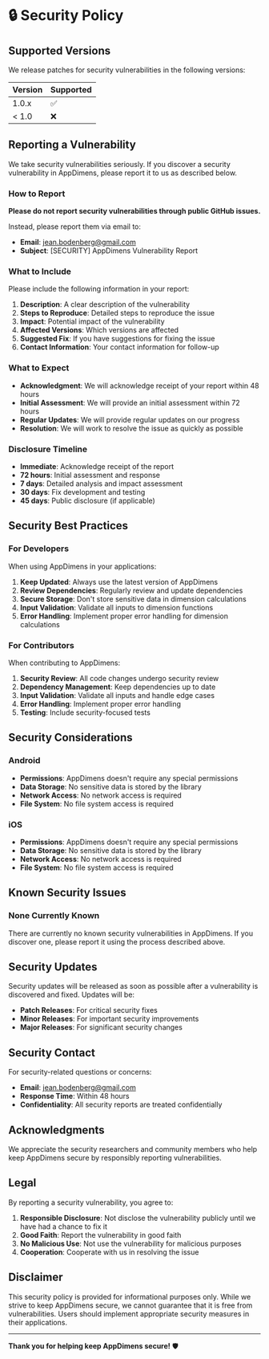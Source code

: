 # 🔒 Security Policy

## Supported Versions

We release patches for security vulnerabilities in the following versions:

| Version | Supported          |
| ------- | ------------------ |
| 1.0.x   | :white_check_mark: |
| < 1.0   | :x:                |

## Reporting a Vulnerability

We take security vulnerabilities seriously. If you discover a security vulnerability in AppDimens, please report it to us as described below.

### How to Report

**Please do not report security vulnerabilities through public GitHub issues.**

Instead, please report them via email to:

- **Email**: jean.bodenberg@gmail.com
- **Subject**: [SECURITY] AppDimens Vulnerability Report

### What to Include

Please include the following information in your report:

1. **Description**: A clear description of the vulnerability
2. **Steps to Reproduce**: Detailed steps to reproduce the issue
3. **Impact**: Potential impact of the vulnerability
4. **Affected Versions**: Which versions are affected
5. **Suggested Fix**: If you have suggestions for fixing the issue
6. **Contact Information**: Your contact information for follow-up

### What to Expect

- **Acknowledgment**: We will acknowledge receipt of your report within 48 hours
- **Initial Assessment**: We will provide an initial assessment within 72 hours
- **Regular Updates**: We will provide regular updates on our progress
- **Resolution**: We will work to resolve the issue as quickly as possible

### Disclosure Timeline

- **Immediate**: Acknowledge receipt of the report
- **72 hours**: Initial assessment and response
- **7 days**: Detailed analysis and impact assessment
- **30 days**: Fix development and testing
- **45 days**: Public disclosure (if applicable)

## Security Best Practices

### For Developers

When using AppDimens in your applications:

1. **Keep Updated**: Always use the latest version of AppDimens
2. **Review Dependencies**: Regularly review and update dependencies
3. **Secure Storage**: Don't store sensitive data in dimension calculations
4. **Input Validation**: Validate all inputs to dimension functions
5. **Error Handling**: Implement proper error handling for dimension calculations

### For Contributors

When contributing to AppDimens:

1. **Security Review**: All code changes undergo security review
2. **Dependency Management**: Keep dependencies up to date
3. **Input Validation**: Validate all inputs and handle edge cases
4. **Error Handling**: Implement proper error handling
5. **Testing**: Include security-focused tests

## Security Considerations

### Android

- **Permissions**: AppDimens doesn't require any special permissions
- **Data Storage**: No sensitive data is stored by the library
- **Network Access**: No network access is required
- **File System**: No file system access is required

### iOS

- **Permissions**: AppDimens doesn't require any special permissions
- **Data Storage**: No sensitive data is stored by the library
- **Network Access**: No network access is required
- **File System**: No file system access is required

## Known Security Issues

### None Currently Known

There are currently no known security vulnerabilities in AppDimens. If you discover one, please report it using the process described above.

## Security Updates

Security updates will be released as soon as possible after a vulnerability is discovered and fixed. Updates will be:

- **Patch Releases**: For critical security fixes
- **Minor Releases**: For important security improvements
- **Major Releases**: For significant security changes

## Security Contact

For security-related questions or concerns:

- **Email**: jean.bodenberg@gmail.com
- **Response Time**: Within 48 hours
- **Confidentiality**: All security reports are treated confidentially

## Acknowledgments

We appreciate the security researchers and community members who help keep AppDimens secure by responsibly reporting vulnerabilities.

## Legal

By reporting a security vulnerability, you agree to:

1. **Responsible Disclosure**: Not disclose the vulnerability publicly until we have had a chance to fix it
2. **Good Faith**: Report the vulnerability in good faith
3. **No Malicious Use**: Not use the vulnerability for malicious purposes
4. **Cooperation**: Cooperate with us in resolving the issue

## Disclaimer

This security policy is provided for informational purposes only. While we strive to keep AppDimens secure, we cannot guarantee that it is free from vulnerabilities. Users should implement appropriate security measures in their applications.

---

**Thank you for helping keep AppDimens secure!** 🛡️